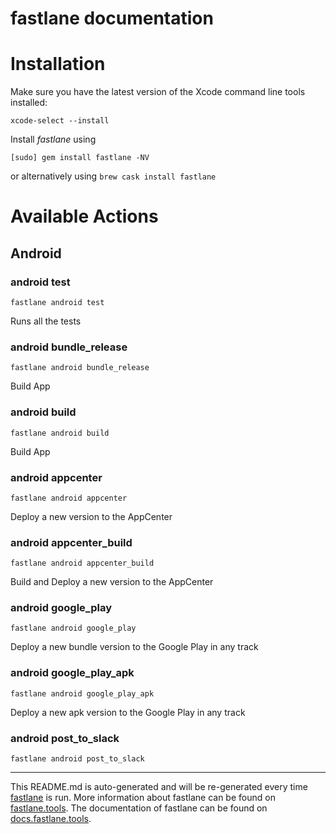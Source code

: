 fastlane documentation
================
# Installation

Make sure you have the latest version of the Xcode command line tools installed:

```
xcode-select --install
```

Install _fastlane_ using
```
[sudo] gem install fastlane -NV
```
or alternatively using `brew cask install fastlane`

# Available Actions
## Android
### android test
```
fastlane android test
```
Runs all the tests
### android bundle_release
```
fastlane android bundle_release
```
Build App
### android build
```
fastlane android build
```
Build App
### android appcenter
```
fastlane android appcenter
```
Deploy a new version to the AppCenter
### android appcenter_build
```
fastlane android appcenter_build
```
Build and Deploy a new version to the AppCenter
### android google_play
```
fastlane android google_play
```
Deploy a new bundle version to the Google Play in any track
### android google_play_apk
```
fastlane android google_play_apk
```
Deploy a new apk version to the Google Play in any track
### android post_to_slack
```
fastlane android post_to_slack
```


----

This README.md is auto-generated and will be re-generated every time [fastlane](https://fastlane.tools) is run.
More information about fastlane can be found on [fastlane.tools](https://fastlane.tools).
The documentation of fastlane can be found on [docs.fastlane.tools](https://docs.fastlane.tools).
